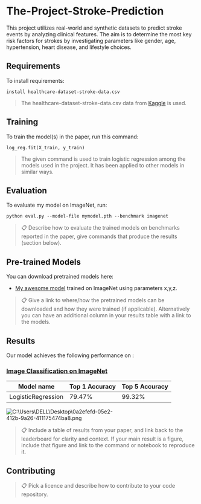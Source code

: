 # The-Project-Stroke-Prediction
This project utilizes real-world and synthetic datasets to predict stroke events by analyzing clinical features. The aim is to determine the most key risk factors for strokes by investigating parameters like gender, age, hypertension, heart disease, and lifestyle choices.

## Requirements

To install requirements:

```setup
install healthcare-dataset-stroke-data.csv
```

> The healthcare-dataset-stroke-data.csv data from [Kaggle](https://www.kaggle.com/datasets/fedesoriano/stroke-prediction-dataset) is used.

## Training

To train the model(s) in the paper, run this command:

```train
log_reg.fit(X_train, y_train)
```

> The given command is used to train logistic regression among the models used in the project. It has been applied to other models in similar ways.

## Evaluation

To evaluate my model on ImageNet, run:

```eval
python eval.py --model-file mymodel.pth --benchmark imagenet
```

>📋  Describe how to evaluate the trained models on benchmarks reported in the paper, give commands that produce the results (section below).

## Pre-trained Models

You can download pretrained models here:

- [My awesome model](https://drive.google.com/mymodel.pth) trained on ImageNet using parameters x,y,z. 

>📋  Give a link to where/how the pretrained models can be downloaded and how they were trained (if applicable).  Alternatively you can have an additional column in your results table with a link to the models.

## Results

Our model achieves the following performance on :

### [Image Classification on ImageNet](https://paperswithcode.com/sota/image-classification-on-imagenet)

| Model name         | Top 1 Accuracy  | Top 5 Accuracy |
| ------------------ |---------------- | -------------- |
| LogisticRegression |  79.47%     |    99.32%   |



<img
  src="![output](https://github.com/AleynaBeyzaKaan/The-Project-Stroke-Prediction/assets/83243392/6f8253eb-115b-4c33-8bdc-6786b29958d6)
"
  alt="C:\Users\DELL\Desktop\0a2efefd-05e2-412b-9a26-411175474ba8.png"
  title="Optional title"
  style="display: inline-block; margin: 0 auto; max-width: 300px">

>📋  Include a table of results from your paper, and link back to the leaderboard for clarity and context. If your main result is a figure, include that figure and link to the command or notebook to reproduce it. 


## Contributing

>📋  Pick a licence and describe how to contribute to your code repository. 
